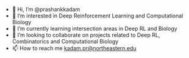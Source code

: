 - 👋 Hi, I’m @prashankkadam
- 👀 I’m interested in Deep Reinforcement Learning and Computational Biology
- 🌱 I’m currently learning intersection areas in Deep RL and Biology
- 💞️ I’m looking to collaborate on projects related to Deep RL, Combinatorics and Computational Biology
- 📫 How to reach me kadam.pr@northeastern.edu

<!---
prashankkadam/prashankkadam is a ✨ special ✨ repository because its `README.md` (this file) appears on your GitHub profile.
You can click the Preview link to take a look at your changes.
--->
